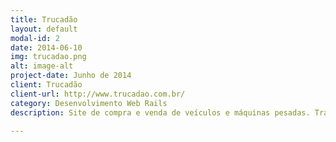 ```yaml
---
title: Trucadão
layout: default
modal-id: 2
date: 2014-06-10
img: trucadao.png
alt: image-alt
project-date: Junho de 2014
client: Trucadão
client-url: http://www.trucadao.com.br/
category: Desenvolvimento Web Rails
description: Site de compra e venda de veículos e máquinas pesadas. Trabalhei no desenvolvimento de um sistema de chat em tempo real neste projeto.

---
```

